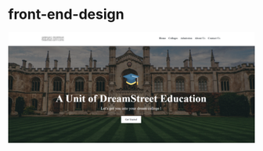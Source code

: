 # front-end-design

![all text](https://github.com/atanu20/front-end-design/blob/master/design.png)
